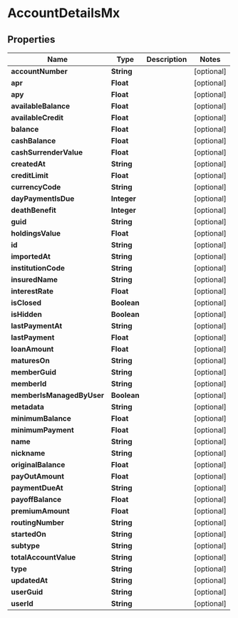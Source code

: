 

# AccountDetailsMx


## Properties

| Name | Type | Description | Notes |
|------------ | ------------- | ------------- | -------------|
|**accountNumber** | **String** |  |  [optional] |
|**apr** | **Float** |  |  [optional] |
|**apy** | **Float** |  |  [optional] |
|**availableBalance** | **Float** |  |  [optional] |
|**availableCredit** | **Float** |  |  [optional] |
|**balance** | **Float** |  |  [optional] |
|**cashBalance** | **Float** |  |  [optional] |
|**cashSurrenderValue** | **Float** |  |  [optional] |
|**createdAt** | **String** |  |  [optional] |
|**creditLimit** | **Float** |  |  [optional] |
|**currencyCode** | **String** |  |  [optional] |
|**dayPaymentIsDue** | **Integer** |  |  [optional] |
|**deathBenefit** | **Integer** |  |  [optional] |
|**guid** | **String** |  |  [optional] |
|**holdingsValue** | **Float** |  |  [optional] |
|**id** | **String** |  |  [optional] |
|**importedAt** | **String** |  |  [optional] |
|**institutionCode** | **String** |  |  [optional] |
|**insuredName** | **String** |  |  [optional] |
|**interestRate** | **Float** |  |  [optional] |
|**isClosed** | **Boolean** |  |  [optional] |
|**isHidden** | **Boolean** |  |  [optional] |
|**lastPaymentAt** | **String** |  |  [optional] |
|**lastPayment** | **Float** |  |  [optional] |
|**loanAmount** | **Float** |  |  [optional] |
|**maturesOn** | **String** |  |  [optional] |
|**memberGuid** | **String** |  |  [optional] |
|**memberId** | **String** |  |  [optional] |
|**memberIsManagedByUser** | **Boolean** |  |  [optional] |
|**metadata** | **String** |  |  [optional] |
|**minimumBalance** | **Float** |  |  [optional] |
|**minimumPayment** | **Float** |  |  [optional] |
|**name** | **String** |  |  [optional] |
|**nickname** | **String** |  |  [optional] |
|**originalBalance** | **Float** |  |  [optional] |
|**payOutAmount** | **Float** |  |  [optional] |
|**paymentDueAt** | **String** |  |  [optional] |
|**payoffBalance** | **Float** |  |  [optional] |
|**premiumAmount** | **Float** |  |  [optional] |
|**routingNumber** | **String** |  |  [optional] |
|**startedOn** | **String** |  |  [optional] |
|**subtype** | **String** |  |  [optional] |
|**totalAccountValue** | **String** |  |  [optional] |
|**type** | **String** |  |  [optional] |
|**updatedAt** | **String** |  |  [optional] |
|**userGuid** | **String** |  |  [optional] |
|**userId** | **String** |  |  [optional] |



